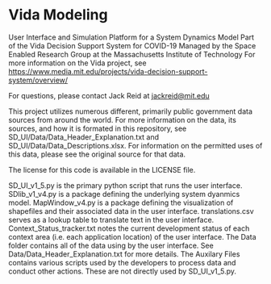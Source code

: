 # Vida Modeling
User Interface and Simulation Platform for a System Dynamics Model
Part of the Vida Decision Support System for COVID-19
Managed by the Space Enabled Research Group at the Massachusetts Institute of Technology
For more information on the Vida project, see https://www.media.mit.edu/projects/vida-decision-support-system/overview/

For questions, please contact Jack Reid at jackreid@mit.edu

This project utilizes numerous different, primarily public government data sources from around the world. For more information on the data, its sources, 
and how it is formated in this repository, see SD_UI/Data/Data_Header_Explanation.txt and SD_UI/Data/Data_Descriptions.xlsx. For information on the 
permitted uses of this data, please see the original source for that data.

The license for this code is available in the LICENSE file.

SD_UI_v1_5.py is the primary python script that runs the user interface.
SDlib_v1_v4.py is a package defining the underlying system dyanmics model.
MapWindow_v4.py is a package defining the visualization of shapefiles and their associated data in the user interface.
translations.csv serves as a lookup table to translate text in the user interface.
Context_Status_tracker.txt notes the current development status of each context area (i.e. each application location) of the user interface.
The Data folder contains all of the data using by the user interface. See Data/Data_Header_Explanation.txt for more details.
The Auxilary Files contains various scripts used by the developers to process data and conduct other actions. These are not directly used by SD_UI_v1_5.py.

